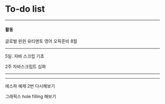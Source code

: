 # To-do list

----------------
#### 활동

글로벌 윈윈
유티멘토
영어 오픽준비 8월

-----

5일.
자바 스크립 기초

2주 
자바스크립트 심화

------------



-----

에스파 예제 2번 다시해보기

그래픽스 hole filling 해보기
